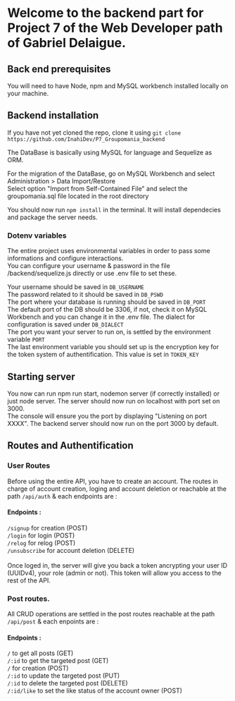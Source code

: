 # Welcome to the backend part for Project 7 of the Web Developer path of Gabriel Delaigue.

## Back end prerequisites

You will need to have Node, npm and MySQL workbench installed locally on your machine.

## Backend installation

If you have not yet cloned the repo, clone it using 
``` git clone https://github.com/InahiDev/P7_Groupomania_backend ```

The DataBase is basically using MySQL for language and Sequelize as ORM.</br>

For the migration of the DataBase, go on MySQL Workbench and select Administration > Data Import/Restore</br>
Select option "Import from Self-Contained File" and select the groupomania.sql file located in the root directory</br>

You should now run ```npm install``` in the terminal. It will install dependecies and package the server needs.</br>

### Dotenv variables
The entire project uses environmental variables in order to pass some informations and configure interactions.</br>
You can configure your username & password in the file /backend/sequelize.js directly or use .env file to set these.</br>

Your username should be saved in ```DB_USERNAME```</br>
The password related to it should be saved in ```DB_PSWD```</br>
The port where your database is running should be saved in ```DB_PORT```</br> The default port of the DB should be 3306, if not, check it on MySQL Workbench and you can change it in the .env file.
The dialect for configuration is saved under ```DB_DIALECT```</br>
The port you want your server to run on, is settled by the environment variable ```PORT```</br>
The last environment variable you should set up is the encryption key for the token system of authentification. This value is set in ```TOKEN_KEY```</br>

## Starting server

You now can run npm run start, nodemon server (if correctly installed) or just node server. The server should now run on localhost with port set on 3000.</br>
The console will ensure you the port by displaying "Listening on port XXXX". The backend server should now run on the port 3000 by default.

## Routes and Authentification



### User Routes

Before using the entire API, you have to create an account. The routes in charge of account creation, loging and account deletion or reachable at the path ```/api/auth``` & each endpoints are :</br>

#### Endpoints :
```/signup``` for creation (POST)</br>
```/login``` for login (POST)</br>
```/relog``` for relog (POST)</br>
```/unsubscribe``` for account deletion (DELETE)</br>
</br>
Once loged in, the server will give you back a token ancrypting your user ID (UUIDv4), your role (admin or not). This token will allow you access to the rest of the API.</br>

### Post routes.

All CRUD operations are settled in the post routes reachable at the path ```/api/post``` & each enpoints are :</br>

#### Endpoints :

```/``` to get all posts (GET)</br>
```/:id``` to get the targeted post (GET)</br>
```/``` for creation (POST)</br>
```/:id``` to update the targeted post (PUT)</br>
```/:id``` to delete the targeted post (DELETE)</br>
```/:id/like``` to set the like status of the account owner (POST)</br>
